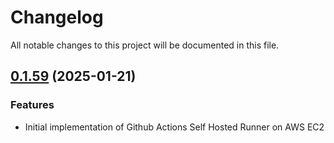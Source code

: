 # Changelog

All notable changes to this project will be documented in this file.

## [0.1.59]() (2025-01-21)

### Features

- Initial implementation of Github Actions Self Hosted Runner on AWS EC2
